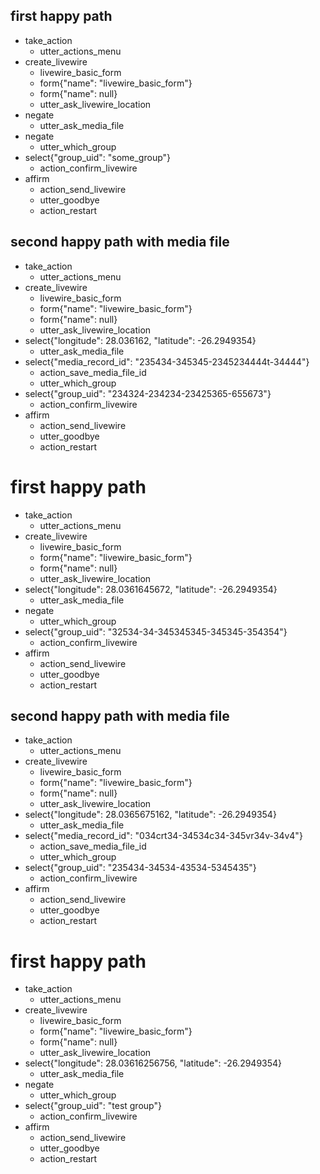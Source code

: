 ## first happy path
* take_action
    - utter_actions_menu
* create_livewire
    - livewire_basic_form
    - form{"name": "livewire_basic_form"}
    - form{"name": null}
    - utter_ask_livewire_location
* negate
    - utter_ask_media_file
* negate
    - utter_which_group
* select{"group_uid": "some_group"}
    - action_confirm_livewire
* affirm
    - action_send_livewire
    - utter_goodbye
    - action_restart

## second happy path with media file
* take_action
    - utter_actions_menu
* create_livewire
    - livewire_basic_form
    - form{"name": "livewire_basic_form"}
    - form{"name": null}
    - utter_ask_livewire_location
* select{"longitude": 28.036162, "latitude": -26.2949354}
    - utter_ask_media_file
* select{"media_record_id": "235434-345345-2345234444t-34444"}
    - action_save_media_file_id
    - utter_which_group
* select{"group_uid": "234324-234234-23425365-655673"}
    - action_confirm_livewire
* affirm
    - action_send_livewire
    - utter_goodbye
    - action_restart

# first happy path
* take_action
    - utter_actions_menu
* create_livewire
    - livewire_basic_form
    - form{"name": "livewire_basic_form"}
    - form{"name": null}
    - utter_ask_livewire_location
* select{"longitude": 28.0361645672, "latitude": -26.2949354}
    - utter_ask_media_file
* negate
    - utter_which_group
* select{"group_uid": "32534-34-345345345-345345-354354"}
    - action_confirm_livewire
* affirm
    - action_send_livewire
    - utter_goodbye
    - action_restart

## second happy path with media file
* take_action
    - utter_actions_menu
* create_livewire
    - livewire_basic_form
    - form{"name": "livewire_basic_form"}
    - form{"name": null}
    - utter_ask_livewire_location
* select{"longitude": 28.0365675162, "latitude": -26.2949354}
    - utter_ask_media_file
* select{"media_record_id": "034crt34-34534c34-345vr34v-34v4"}
    - action_save_media_file_id
    - utter_which_group
* select{"group_uid": "235434-34534-43534-5345435"}
    - action_confirm_livewire
* affirm
    - action_send_livewire
    - utter_goodbye
    - action_restart

# first happy path
* take_action
    - utter_actions_menu
* create_livewire
    - livewire_basic_form
    - form{"name": "livewire_basic_form"}
    - form{"name": null}
    - utter_ask_livewire_location
* select{"longitude": 28.03616256756, "latitude": -26.2949354}
    - utter_ask_media_file
* negate
    - utter_which_group
* select{"group_uid": "test group"}
    - action_confirm_livewire
* affirm
    - action_send_livewire
    - utter_goodbye
    - action_restart